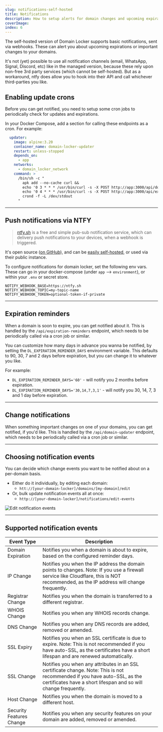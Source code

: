 ```yaml
---
slug: notifications-self-hosted
title: Notifications
description: How to setup alerts for domain changes and upcoming expirations in a self-hosted Domain Locker instance
coverImage: 
index: 6
---
```


The self-hosted version of Domain Locker supports basic notifications, sent via webhooks.
These can alert you about upcoming expirations or important changes to your domains.

It's not (yet) possible to use all notification channels (email, WhatsApp, Signal, Discord, etc) like in the managed version, because these rely upon non-free 3rd party services (which cannot be self-hosted). But as a workaround, ntfy does allow you to hook into their API and call whichever third-parties you like.

## Enabling update crons
Before you can get notified, you need to setup some cron jobs to periodically check for updates and expirations.

In your Docker Compose, add a section for calling these endpoints as a cron. For example:

```yml
  updater:
    image: alpine:3.20
    container_name: domain-locker-updater
    restart: unless-stopped
    depends_on:
      - app
    networks:
      - domain_locker_network
    command: >
      /bin/sh -c "
        apk add --no-cache curl &&
        echo '0 3 * * * /usr/bin/curl -s -X POST http://app:3000/api/domain-updater' > /etc/crontabs/root &&
        echo '0 4 * * * /usr/bin/curl -s -X POST http://app:3000/api/expiration-reminders' >> /etc/crontabs/root &&
        crond -f -L /dev/stdout
      "
```

---

## Push notifications via NTFY

> [ntfy.sh](https://ntfy.sh/) is a free and simple pub-sub notification service, which can delivery push notifications to your devices, when a webhook is triggered.

It's open source ([on GitHub](https://github.com/binwiederhier/ntfy)), and can be [easily self-hosted](https://docs.ntfy.sh/install/), or used via their public instance.

To configure notifications for domain locker, set the following env vars. These can go in your docker-compose (under `app` --> `environment`), or within your `.env` or secret store. 

```
NOTIFY_WEBHOOK_BASE=https://ntfy.sh
NOTIFY_WEBHOOK_TOPIC=my-topic-name
NOTIFY_WEBHOOK_TOKEN=optional-token-if-private
```

---

## Expiration reminders
When a domain is soon to expire, you can get notified about it. This is handled by the `/api/expiration-reminders` endpoint, which needs to be periodically called via a cron job or similar.

You can customize how many days in advance you wanna be notified, by setting the `DL_EXPIRATION_REMINDER_DAYS` environment variable.
This defaults to 90, 30, 7 and 2 days before expiration, but you can change it to whatever you like.

For example:
- `DL_EXPIRATION_REMINDER_DAYS='60'` - will notify you 2 months before expiration.
- `DL_EXPIRATION_REMINDER_DAYS='30,14,7,3,1'` - will notify you 30, 14, 7, 3 and 1 day before expiration.

---

## Change notifications

When something important changes on one of your domains, you can get notified, if you'd like.
This is handled by the `/api/domain-updater` endpoint, which needs to be periodically called via a cron job or similar.

---

## Choosing notification events

You can decide which change events you want to be notified about on a per-domain basis.
- Either do it individually, by editing each domain:
  - `htt://[your-domain-locker]/domains/[my-domain]/edit`
- Or, bulk update notification events all at once:
  - `http://[your-domain-locker]/notifications/edit-events`


![Edit notification events](https://storage.googleapis.com/as93-screenshots/domain-locker/edit-notification-events.png)

---

## Supported notification events

| Event Type | Description |
|------------|-------------|
| Domain Expiration | Notifies you when a domain is about to expire, based on the configured reminder days. |
| IP Change | Notifies you when the IP address the domain points to changes. Note: If you use a firewall service like Cloudflare, this is NOT recommended, as the IP address will change frequently. |
| Registrar Change | Notifies you when the domain is transferred to a different registrar. |
| WHOIS Change | Notifies you when any WHOIS records change. |
| DNS Change | Notifies you when any DNS records are added, removed or amended. |
| SSL Expiry | Notifies you when an SSL certificate is due to expire. Note: This is not recommended if you have auto-SSL, as the certificates have a short lifespan and are renewed automatically. |
| SSL Change | Notifies you when any attributes in an SSL certificate change. Note: This is not recommended if you have auto-SSL, as the certificates have a short lifespan and so will change frequently. |
| Host Change | Notifies you when the domain is moved to a different host. |
| Security Features Change | Notifies you when any security features on your domain are added, removed or amended. |


